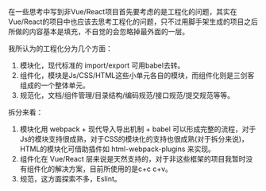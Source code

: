 
在一些思考中写到非Vue/React项目首先要考虑的是工程化的问题，其实在Vue/React的项目中也应该去思考工程化的问题，只不过用脚手架生成的项目之后所做的内容基本是填充，不自觉的会忽略掉最外面的一层。

我所认为的工程化分为几个方面：

1. 模块化，现代标准的 import/export 可用babel去转。
2. 组件化，模块是Js/CSS/HTML这些小单元各自的模块，而组件化则是三剑客组成的一个整体单元。
3. 规范化，文档/组件管理/目录结构/编码规范/接口规范/提交规范等等。


拆分来看：

1. 模块化用 webpack + 现代导入导出机制 + babel 可以形成完整的流程，对于Js的模块支持很成熟，对于CSS的模块化的支持也很成熟(对于拆分来说)，HTML的模块化可借助插件如 html-webpack-plugins 来实现。
2. 组件化在 Vue/React 层来说是天然支持的，对于非这些框架的项目我暂时没有组件化的解决方案，目前所使用的是c+c c+v。
3. 规范，这方面探索不多，Eslint。 
